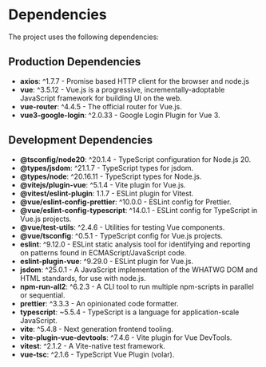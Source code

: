# Dependencies

The project uses the following dependencies:

## Production Dependencies

- **axios**: ^1.7.7 - Promise based HTTP client for the browser and node.js
- **vue**: ^3.5.12 - Vue.js is a progressive, incrementally-adoptable JavaScript framework for building UI on the web.
- **vue-router**: ^4.4.5 - The official router for Vue.js.
- **vue3-google-login**: ^2.0.33 - Google Login Plugin for Vue 3.

## Development Dependencies

- **@tsconfig/node20**: ^20.1.4 - TypeScript configuration for Node.js 20.
- **@types/jsdom**: ^21.1.7 - TypeScript types for jsdom.
- **@types/node**: ^20.16.11 - TypeScript types for Node.js.
- **@vitejs/plugin-vue**: ^5.1.4 - Vite plugin for Vue.js.
- **@vitest/eslint-plugin**: 1.1.7 - ESLint plugin for Vitest.
- **@vue/eslint-config-prettier**: ^10.0.0 - ESLint config for Prettier.
- **@vue/eslint-config-typescript**: ^14.0.1 - ESLint config for TypeScript in Vue.js projects.
- **@vue/test-utils**: ^2.4.6 - Utilities for testing Vue components.
- **@vue/tsconfig**: ^0.5.1 - TypeScript config for Vue.js projects.
- **eslint**: ^9.12.0 - ESLint static analysis tool for identifying and reporting on patterns found in ECMAScript/JavaScript code.
- **eslint-plugin-vue**: ^9.29.0 - ESLint plugin for Vue.js.
- **jsdom**: ^25.0.1 - A JavaScript implementation of the WHATWG DOM and HTML standards, for use with node.js.
- **npm-run-all2**: ^6.2.3 - A CLI tool to run multiple npm-scripts in parallel or sequential.
- **prettier**: ^3.3.3 - An opinionated code formatter.
- **typescript**: ~5.5.4 - TypeScript is a language for application-scale JavaScript.
- **vite**: ^5.4.8 - Next generation frontend tooling.
- **vite-plugin-vue-devtools**: ^7.4.6 - Vite plugin for Vue DevTools.
- **vitest**: ^2.1.2 - A Vite-native test framework.
- **vue-tsc**: ^2.1.6 - TypeScript Vue Plugin (volar).
